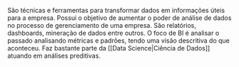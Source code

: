 São técnicas e ferramentas para transformar dados em informações úteis para a empresa. Possui o objetivo de aumentar o poder de análise de dados no processo de gerenciamento de uma empresa. São relatórios, dashboards, mineração de dados entre outros.
O foco de BI é analisar o passado analisando métricas e padrões, tendo uma visão descritiva do que aconteceu. Faz bastante parte da [[Data Science|Ciência de Dados]] atuando em análises preditivas.
